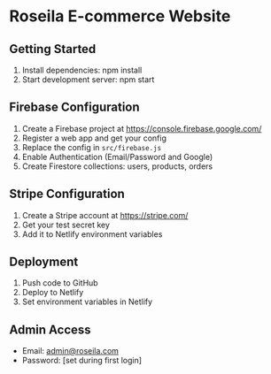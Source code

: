 # Roseila E-commerce Website

## Getting Started

1. Install dependencies: npm install
2. Start development server: npm start

## Firebase Configuration

1. Create a Firebase project at https://console.firebase.google.com/
2. Register a web app and get your config
3. Replace the config in `src/firebase.js`
4. Enable Authentication (Email/Password and Google)
5. Create Firestore collections: users, products, orders

## Stripe Configuration

1. Create a Stripe account at https://stripe.com/
2. Get your test secret key
3. Add it to Netlify environment variables

## Deployment

1. Push code to GitHub
2. Deploy to Netlify
3. Set environment variables in Netlify

## Admin Access

- Email: admin@roseila.com
- Password: [set during first login]